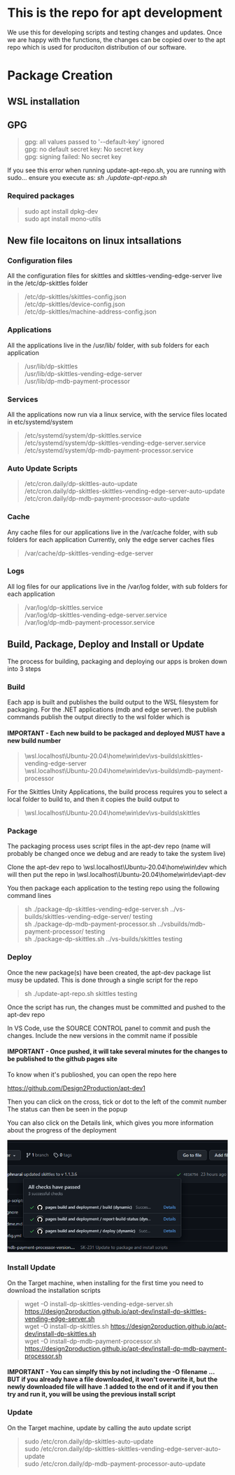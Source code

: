 # This is the repo for apt development 
We use this for developing scripts and testing changes and updates.
Once we are happy with the functions, the changes can be copied over to the apt repo which is used for produciton distribution of our software.

# Package Creation

## WSL installation

## GPG 
> gpg: all values passed to '--default-key' ignored  
> gpg: no default secret key: No secret key  
> gpg: signing failed: No secret key

If you see this error when running update-apt-repo.sh, you are running with sudo... ensure you execute as: *sh ./update-apt-repo.sh*

### Required packages
> sudo apt install dpkg-dev  
> sudo apt install mono-utils

## New file locaitons on linux intsallations

### Configuration files
All the configuration files for skittles and skittles-vending-edge-server live in the /etc/dp-skittles folder

> /etc/dp-skittles/skittles-config.json  
> /etc/dp-skittles/device-config.json  
> /etc/dp-skittles/machine-address-config.json  

### Applications
All the applications live in the /usr/lib/ folder, with sub folders for each application

> /usr/lib/dp-skittles  
> /usr/lib/dp-skittles-vending-edge-server  
> /usr/lib/dp-mdb-payment-processor

### Services
All the applications now run via a linux service, with the service files located in etc/systemd/system

> /etc/systemd/system/dp-skittles.service  
> /etc/systemd/system/dp-skittles-vending-edge-server.service  
> /etc/systemd/system/dp-mdb-payment-processor.service

### Auto Update Scripts

> /etc/cron.daily/dp-skittles-auto-update  
> /etc/cron.daily/dp-skittles-skittles-vending-edge-server-auto-update  
> /etc/cron.daily/dp-mdb-payment-processor-auto-update

### Cache
Any cache files for our applications live in the /var/cache folder, with sub folders for each application
Currently, only the edge server caches files

> /var/cache/dp-skittles-vending-edge-server

### Logs
All log files for our applications live in the /var/log folder, with sub folders for each application

> /var/log/dp-skittles.service  
> /var/log/dp-skittles-vending-edge-server.service  
> /var/log/dp-mdb-payment-processor.service

## Build, Package, Deploy and Install or Update
The process for building, packaging and deploying our apps is broken down into 3 steps

### Build
Each app is built and publishes the build output to the WSL filesystem for packaging.
For the .NET applications (mdb and edge server). the publish commands publish the output directly to the wsl folder which is 

#### IMPORTANT - Each new build to be packaged and deployed MUST have a new build number

> \\wsl.localhost\Ubuntu-20.04\home\win\dev\vs-builds\skittles-vending-edge-server  
> \\wsl.localhost\Ubuntu-20.04\home\win\dev\vs-builds\mdb-payment-processor

For the Skittles Unity Applications, the build process requires you to select a local folder to build to, and then it copies the build output to

> \\wsl.localhost\Ubuntu-20.04\home\win\dev\vs-builds\skittles

### Package
The packaging process uses script files in the apt-dev repo (name will probably be changed once we debug and are ready to take the system live)

Clone the apt-dev repo to \\wsl.localhost\Ubuntu-20.04\home\win\dev which will then put the repo in \\wsl.localhost\Ubuntu-20.04\home\win\dev\apt-dev

You then package each application to the testing repo using the following command lines

> sh ./package-dp-skittles-vending-edge-server.sh ../vs-builds/skittles-vending-edge-server/ testing  
> sh ./package-dp-mdb-payment-processor.sh ../vsbuilds/mdb-payment-processor/ testing  
> sh ./package-dp-skittles.sh ../vs-builds/skittles testing

### Deploy

Once the new package(s) have been created, the apt-dev package list musy be updated. This is done through a single script for the repo

> sh ./update-apt-repo.sh skittles testing

Once the script has run, the changes must be committed and pushed to the apt-dev repo

In VS Code, use the SOURCE CONTROL panel to commit and push the changes. Include the new versions in the commit name if possible

#### IMPORTANT - Once pushed, it will take several minutes for the changes to be published to the github pages site

To know when it's publioshed, you can open the repo here

https://github.com/Design2Production/apt-dev1

Then you can click on the cross, tick or dot to the left of the commit number The status can then be seen in the popup

You can also click on the Details link, which gives you more information about the progress of the deployment

<img src="github publish status.png"
     alt="github publish status"/>

### Install Update

On the Target machine, when installing for the first time you need to download the installation scripts

> wget -O install-dp-skittles-vending-edge-server.sh https://design2production.github.io/apt-dev/install-dp-skittles-vending-edge-server.sh  
> wget -O install-dp-skittles.sh https://design2production.github.io/apt-dev/install-dp-skittles.sh  
> wget -O install-dp-mdb-payment-processor.sh https://design2production.github.io/apt-dev/install-dp-mdb-payment-processor.sh

#### IMPORTANT - You can simplfy this by not including the -O filename ... BUT if you already have a file downloaded, it won't overwrite it, but the newly downloaded file will have .1 added to the end of it and if you then try and run it, you will be using the previous install script

### Update

On the Target machine, update by calling the auto update script

> sudo /etc/cron.daily/dp-skittles-auto-update  
> sudo /etc/cron.daily/dp-skittles-skittles-vending-edge-server-auto-update  
> sudo /etc/cron.daily/dp-mdb-payment-processor-auto-update

